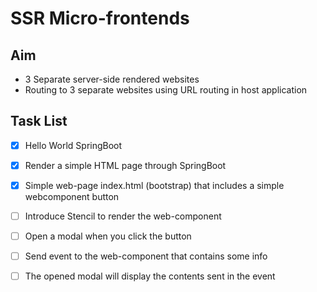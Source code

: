 # SSR Micro-frontends 

## Aim 

- 3 Separate server-side rendered websites
- Routing to 3 separate websites using URL routing in host application

## Task List 
- [x] Hello World SpringBoot
- [x] Render a simple HTML page through SpringBoot 
- [x] Simple web-page index.html (bootstrap) that includes a simple webcomponent button
- [ ] Introduce Stencil to render the web-component
- [ ] Open a modal when you click the button 
- [ ] Send event to the web-component that contains some info
- [ ] The opened modal will display the contents sent in the event

